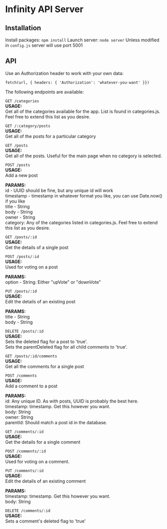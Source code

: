 # Infinity API Server

## Installation

Install packages: `npm install`
Launch server: `node server`
Unless modified in `config.js` server will use port 5001


## API
Use an Authorization header to work with your own data:

`fetch(url, { headers: { 'Authorization': 'whatever-you-want' }})`

The following endpoints are available:  

`GET /categories`  
  **USAGE:**   
    Get all of the categories available for the app. List is found in categories.js.
    Feel free to extend this list as you desire.    

`GET /:category/posts`  
  **USAGE:**    
    Get all of the posts for a particular category   

`GET /posts`  
  **USAGE:**    
    Get all of the posts. Useful for the main page when no category is selected.  

`POST /posts`  
  **USAGE:**  
    Add a new post  

  **PARAMS:**   
    id - UUID should be fine, but any unique id will work  
    timestamp - timestamp in whatever format you like, you can use Date.now() if you like  
    title - String  
    body - String  
    owner - String  
    category: Any of the categories listed in categories.js. Feel free to extend this list as you desire.  

`GET /posts/:id`  
  **USAGE:**  
    Get the details of a single post  

`POST /posts/:id`  
  **USAGE:**  
    Used for voting on a post  

  **PARAMS:**  
    option - String: Either "upVote" or "downVote"  

`PUT /posts/:id`  
  **USAGE:**  
    Edit the details of an existing post  

  **PARAMS:**  
    title - String  
    body - String  

`DELETE /posts/:id`  
  **USAGE:**  
    Sets the deleted flag for a post to 'true'.   
    Sets the parentDeleted flag for all child comments to 'true'.  

`GET /posts/:id/comments`  
  **USAGE:**  
    Get all the comments for a single post  

`POST /comments`  
  **USAGE:**  
    Add a comment to a post  

  **PARAMS:**  
    id: Any unique ID. As with posts, UUID is probably the best here.  
    timestamp: timestamp. Get this however you want.  
    body: String  
    owner: String  
    parentId: Should match a post id in the database.  

`GET /comments/:id`  
  **USAGE:**  
    Get the details for a single comment  

`POST /comments/:id`  
  **USAGE:**  
    Used for voting on a comment.  

`PUT /comments/:id`  
  **USAGE:**  
    Edit the details of an existing comment  

  **PARAMS:**  
    timestamp: timestamp. Get this however you want.  
    body: String  

`DELETE /comments/:id`  
  **USAGE:**  
    Sets a comment's deleted flag to 'true'  
